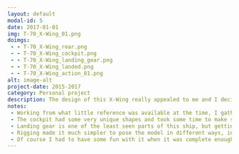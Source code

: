 ```yaml
---
layout: default
modal-id: 5
date: 2017-01-01
img: T-70_X-Wing_01.png
doimgs:
 - - T-70_X-Wing_rear.png
 - - T-70_X-Wing_cockpit.png
 - - T-70_X-Wing_landing_gear.png
 - - T-70_X-Wing_landed.png
 - - T-70_X-Wing_action_01.png
alt: image-alt
project-date: 2015-2017
category: Personal project
description: The design of this X-Wing really appealed to me and I decided it would be a good personal project to learn various disciplines from subdivision surface modeling to texturing and rigging.
notes:
 - Working from what little reference was available at the time, I gathered measurements for as many aspects of the design as possible and modeled them as accurately as I could.
 - The cockpit had some very unique shapes and took some time to make sure it was not only accurate but also would fit inside the overall model correctly.
 - Landing gear is one of the least seen parts of this ship, but getting it right was essential.
 - Rigging made it much simpler to pose the model in different ways, including lifting the canopy.  While not perfect, I'm statisfied with some of the smaller details of the rig, mostly the hinges for the canopy which can only be appreciated in motion.
 - Of course I had to have some fun with it when it was complete enough.
---
```

